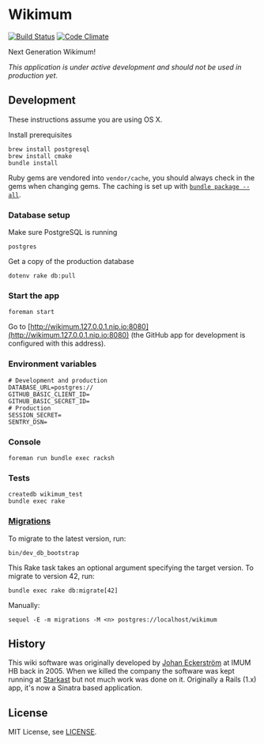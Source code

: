 # Wikimum

[![Build Status](https://travis-ci.org/Starkast/wikimum.svg?branch=master)](https://travis-ci.org/Starkast/wikimum)
[![Code Climate](https://codeclimate.com/github/Starkast/wikimum/badges/gpa.svg)](https://codeclimate.com/github/Starkast/wikimum)

Next Generation Wikimum!

_This application is under active development and should not be used in production yet_.

## Development

These instructions assume you are using OS X.

Install prerequisites

    brew install postgresql
    brew install cmake
    bundle install

Ruby gems are vendored into `vendor/cache`, you should always check in the gems when changing gems. The caching is set up with [`bundle package --all`](https://bundler.io/man/bundle-package.1.html).

### Database setup

Make sure PostgreSQL is running

    postgres

Get a copy of the production database

    dotenv rake db:pull

### Start the app

    foreman start

Go to [http://wikimum.127.0.0.1.nip.io:8080](http://wikimum.127.0.0.1.nip.io:8080) (the GitHub app for development is configured with this address).

### Environment variables

```
# Development and production
DATABASE_URL=postgres://
GITHUB_BASIC_CLIENT_ID=
GITHUB_BASIC_SECRET_ID=
# Production
SESSION_SECRET=
SENTRY_DSN=
```

### Console

    foreman run bundle exec racksh

### Tests

    createdb wikimum_test
    bundle exec rake

### [Migrations][sequel-migrations]

To migrate to the latest version, run:

    bin/dev_db_bootstrap

This Rake task takes an optional argument specifying the target version. To migrate to version 42, run:

    bundle exec rake db:migrate[42]

Manually:

    sequel -E -m migrations -M <n> postgres://localhost/wikimum

[sequel-migrations]: http://sequel.jeremyevans.net/rdoc/files/doc/migration_rdoc.html

## History

This wiki software was originally developed by [Johan Eckerström](http://github.com/jage) at IMUM HB back in 2005. When we killed the company the software was kept running at [Starkast](http://wiki.starkast.net/) but not much work was done on it. Originally a Rails (1.x) app, it's now a Sinatra based application.

## License

MIT License, see [LICENSE](LICENSE).

